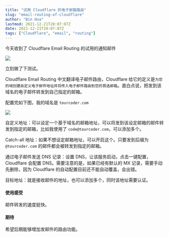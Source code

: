 ```yaml
---
title: "试用 Cloudflare 的电子邮箱路由"
slug: "email-routing-of-cloudflare"
author: "Bin Hua"
lastmod: 2021-12-21T20:07:07Z
date: 2021-12-21T20:07:07Z
tags: ["Cloudflare", "email", "routing"]
---
```


今天收到了 Cloudflare Email Routing 的试用的通知邮件

![](/imgs/email-routing-of-cloudflare-001.jpg)

立刻做了下测试。

Cloudflare Email Routing 中文翻译电子邮件路由，Cloudflare 给它的定义是`为您的域创建自定义电子邮件地址并将传入电子邮件路由到您的首选邮箱`。直白点说，把发到该域名的电子邮件转发到自己指定的邮箱。

配置完如下图，我的域名是 `tourcoder.com`

![](/imgs/email-routing-of-cloudflare-002.jpg)

自定义地址：可以设定一个基于域名的邮箱地址，可以将发到该设定邮箱的邮件转发到指定的邮箱，比如我使用了 `code@tourcoder.com`，可以添加多个。

Catch-all 地址：如果不想设定邮箱地址，可以开启这个。只要发到后缀为 `@tourcoder.com` 的邮件都会被转发到指定的邮箱。

通过电子邮件发送 DNS 记录：设置 DNS，让该服务启动，点击一键配置，Cloudflare 会配置 DNS。需要注意的是，如果已经有默认的 MX 记录，需要手动先删除，因为 Cloudflare 的自动配置目前还不能自动覆盖，会出错。

目标地址：就是接收邮件的地址，也可以添加多个，同时该地址需要认证。

#### 使用感受

邮件转发的速度挺快。

#### 期待

希望后期能够增加发邮件的路由功能。
